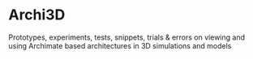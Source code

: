 # Archi3D
Prototypes, experiments, tests, snippets, trials &amp; errors on viewing and using Archimate based architectures in 3D simulations and models
